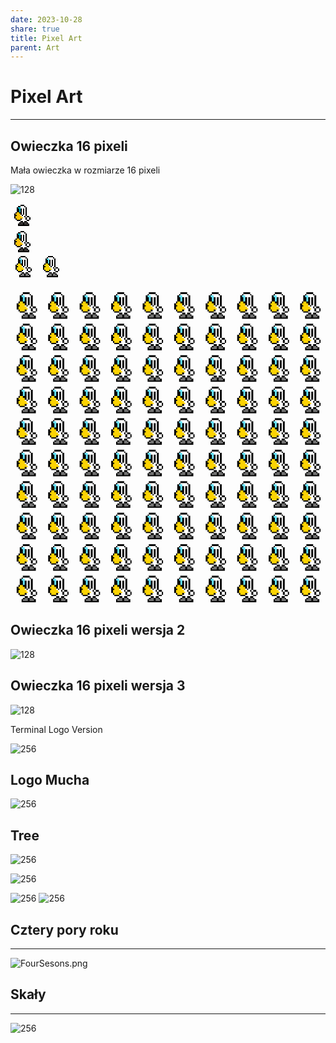 ```yaml
---
date: 2023-10-28
share: true
title: Pixel Art
parent: Art
---
```

# Pixel Art
---
## Owieczka 16 pixeli

Mała owieczka w rozmiarze 16 pixeli

![128](../WebPage/art/art-assets/Owieczka16x16.png)

<div style="width:40px; height:40px"><div style="box-shadow: 16px 2px 0 0 rgba(0, 0, 0, 1), 18px 2px 0 0 rgba(0, 0, 0, 1), 20px 2px 0 0 rgba(0, 0, 0, 1), 12px 4px 0 0 rgba(0, 0, 0, 1), 14px 4px 0 0 rgba(0, 0, 0, 1), 16px 4px 0 0 rgba(255, 255, 255, 1), 18px 4px 0 0 rgba(255, 255, 255, 1), 20px 4px 0 0 rgba(255, 255, 255, 1), 22px 4px 0 0 rgba(0, 0, 0, 1), 10px 6px 0 0 rgba(0, 0, 0, 1), 12px 6px 0 0 rgba(0, 188, 212, 1), 14px 6px 0 0 rgba(0, 188, 212, 1), 16px 6px 0 0 rgba(255, 255, 255, 1), 18px 6px 0 0 rgba(255, 255, 255, 1), 20px 6px 0 0 rgba(255, 255, 255, 1), 22px 6px 0 0 rgba(255, 255, 255, 1), 24px 6px 0 0 rgba(0, 0, 0, 1), 10px 8px 0 0 rgba(0, 0, 0, 1), 12px 8px 0 0 rgba(0, 0, 0, 1), 14px 8px 0 0 rgba(0, 188, 212, 1), 16px 8px 0 0 rgba(0, 0, 0, 1), 18px 8px 0 0 rgba(255, 255, 255, 1), 20px 8px 0 0 rgba(0, 0, 0, 1), 22px 8px 0 0 rgba(255, 255, 255, 1), 24px 8px 0 0 rgba(0, 0, 0, 1), 10px 10px 0 0 rgba(0, 0, 0, 1), 12px 10px 0 0 rgba(0, 0, 0, 1), 14px 10px 0 0 rgba(0, 188, 212, 1), 16px 10px 0 0 rgba(0, 0, 0, 1), 18px 10px 0 0 rgba(255, 255, 255, 1), 20px 10px 0 0 rgba(0, 0, 0, 1), 22px 10px 0 0 rgba(255, 255, 255, 1), 24px 10px 0 0 rgba(0, 0, 0, 1), 10px 12px 0 0 rgba(0, 0, 0, 1), 12px 12px 0 0 rgba(0, 0, 0, 1), 14px 12px 0 0 rgba(0, 188, 212, 1), 16px 12px 0 0 rgba(0, 0, 0, 1), 18px 12px 0 0 rgba(255, 255, 255, 1), 20px 12px 0 0 rgba(0, 0, 0, 1), 22px 12px 0 0 rgba(255, 255, 255, 1), 24px 12px 0 0 rgba(0, 0, 0, 1), 8px 14px 0 0 rgba(0, 0, 0, 1), 10px 14px 0 0 rgba(255, 193, 7, 1), 12px 14px 0 0 rgba(255, 193, 7, 1), 14px 14px 0 0 rgba(0, 0, 0, 1), 16px 14px 0 0 rgba(0, 0, 0, 1), 18px 14px 0 0 rgba(255, 255, 255, 1), 20px 14px 0 0 rgba(0, 0, 0, 1), 22px 14px 0 0 rgba(255, 255, 255, 1), 24px 14px 0 0 rgba(0, 0, 0, 1), 6px 16px 0 0 rgba(0, 0, 0, 1), 8px 16px 0 0 rgba(255, 193, 7, 1), 10px 16px 0 0 rgba(255, 193, 7, 1), 12px 16px 0 0 rgba(255, 193, 7, 1), 14px 16px 0 0 rgba(255, 193, 7, 1), 16px 16px 0 0 rgba(0, 0, 0, 1), 18px 16px 0 0 rgba(255, 255, 255, 1), 20px 16px 0 0 rgba(0, 0, 0, 1), 22px 16px 0 0 rgba(255, 255, 255, 1), 24px 16px 0 0 rgba(0, 0, 0, 1), 6px 18px 0 0 rgba(0, 0, 0, 1), 8px 18px 0 0 rgba(0, 0, 0, 1), 10px 18px 0 0 rgba(255, 193, 7, 1), 12px 18px 0 0 rgba(255, 193, 7, 1), 14px 18px 0 0 rgba(255, 193, 7, 1), 16px 18px 0 0 rgba(255, 255, 255, 1), 18px 18px 0 0 rgba(0, 0, 0, 1), 20px 18px 0 0 rgba(255, 255, 255, 1), 22px 18px 0 0 rgba(255, 255, 255, 1), 24px 18px 0 0 rgba(0, 0, 0, 1), 6px 20px 0 0 rgba(0, 0, 0, 1), 8px 20px 0 0 rgba(255, 193, 7, 1), 10px 20px 0 0 rgba(255, 193, 7, 1), 12px 20px 0 0 rgba(255, 193, 7, 1), 14px 20px 0 0 rgba(255, 193, 7, 1), 16px 20px 0 0 rgba(255, 193, 7, 1), 18px 20px 0 0 rgba(255, 255, 255, 1), 20px 20px 0 0 rgba(255, 255, 255, 1), 22px 20px 0 0 rgba(0, 0, 0, 1), 26px 20px 0 0 rgba(0, 0, 0, 1), 28px 20px 0 0 rgba(0, 0, 0, 1), 6px 22px 0 0 rgba(0, 0, 0, 1), 8px 22px 0 0 rgba(255, 193, 7, 1), 10px 22px 0 0 rgba(255, 193, 7, 1), 12px 22px 0 0 rgba(255, 193, 7, 1), 14px 22px 0 0 rgba(255, 193, 7, 1), 16px 22px 0 0 rgba(255, 193, 7, 1), 18px 22px 0 0 rgba(255, 193, 7, 1), 20px 22px 0 0 rgba(255, 255, 255, 1), 22px 22px 0 0 rgba(255, 255, 255, 1), 24px 22px 0 0 rgba(0, 0, 0, 1), 26px 22px 0 0 rgba(255, 255, 255, 1), 28px 22px 0 0 rgba(255, 255, 255, 1), 30px 22px 0 0 rgba(0, 0, 0, 1), 8px 24px 0 0 rgba(0, 0, 0, 1), 10px 24px 0 0 rgba(255, 193, 7, 1), 12px 24px 0 0 rgba(255, 193, 7, 1), 14px 24px 0 0 rgba(255, 193, 7, 1), 16px 24px 0 0 rgba(0, 0, 0, 1), 18px 24px 0 0 rgba(255, 255, 255, 1), 20px 24px 0 0 rgba(255, 255, 255, 1), 22px 24px 0 0 rgba(255, 255, 255, 1), 24px 24px 0 0 rgba(0, 0, 0, 1), 26px 24px 0 0 rgba(255, 255, 255, 1), 28px 24px 0 0 rgba(255, 255, 255, 1), 30px 24px 0 0 rgba(0, 0, 0, 1), 10px 26px 0 0 rgba(0, 0, 0, 1), 12px 26px 0 0 rgba(0, 0, 0, 1), 14px 26px 0 0 rgba(0, 0, 0, 1), 16px 26px 0 0 rgba(255, 255, 255, 1), 18px 26px 0 0 rgba(255, 255, 255, 1), 20px 26px 0 0 rgba(255, 255, 255, 1), 22px 26px 0 0 rgba(255, 255, 255, 1), 24px 26px 0 0 rgba(255, 255, 255, 1), 26px 26px 0 0 rgba(0, 0, 0, 1), 28px 26px 0 0 rgba(0, 0, 0, 1), 16px 28px 0 0 rgba(0, 0, 0, 1), 18px 28px 0 0 rgba(0, 0, 0, 1), 20px 28px 0 0 rgba(255, 255, 255, 1), 22px 28px 0 0 rgba(0, 0, 0, 1), 24px 28px 0 0 rgba(0, 0, 0, 1), 14px 30px 0 0 rgba(0, 0, 0, 1), 16px 30px 0 0 rgba(56, 53, 53, 1), 18px 30px 0 0 rgba(56, 53, 53, 1), 20px 30px 0 0 rgba(0, 0, 0, 1), 22px 30px 0 0 rgba(56, 53, 53, 1), 24px 30px 0 0 rgba(56, 53, 53, 1), 26px 30px 0 0 rgba(0, 0, 0, 1), 12px 32px 0 0 rgba(0, 0, 0, 1), 14px 32px 0 0 rgba(56, 53, 53, 1), 16px 32px 0 0 rgba(56, 53, 53, 1), 18px 32px 0 0 rgba(56, 53, 53, 1), 20px 32px 0 0 rgba(0, 0, 0, 1), 22px 32px 0 0 rgba(56, 53, 53, 1), 24px 32px 0 0 rgba(56, 53, 53, 1), 26px 32px 0 0 rgba(56, 53, 53, 1), 28px 32px 0 0 rgba(0, 0, 0, 1), 12px 34px 0 0 rgba(0, 0, 0, 1), 14px 34px 0 0 rgba(0, 0, 0, 1), 16px 34px 0 0 rgba(0, 0, 0, 1), 18px 34px 0 0 rgba(0, 0, 0, 1), 20px 34px 0 0 rgba(0, 0, 0, 1), 22px 34px 0 0 rgba(0, 0, 0, 1), 24px 34px 0 0 rgba(0, 0, 0, 1), 26px 34px 0 0 rgba(0, 0, 0, 1), 28px 34px 0 0 rgba(0, 0, 0, 1);
  height: 2px;
  width: 2px;
"></div></div>

<div style="width:40px; height:40px; display: block-inline"><div style="box-shadow: 16px 2px 0 0 rgba(255, 255, 255, 1), 18px 2px 0 0 rgba(255, 255, 255, 1), 20px 2px 0 0 rgba(255, 255, 255, 1), 12px 4px 0 0 rgba(255, 255, 255, 1), 14px 4px 0 0 rgba(255, 255, 255, 1), 16px 4px 0 0 rgba(0, 0, 0, 1), 18px 4px 0 0 rgba(0, 0, 0, 1), 20px 4px 0 0 rgba(0, 0, 0, 1), 22px 4px 0 0 rgba(255, 255, 255, 1), 10px 6px 0 0 rgba(255, 255, 255, 1), 12px 6px 0 0 rgba(0, 0, 0, 1), 14px 6px 0 0 rgba(0, 0, 0, 1), 16px 6px 0 0 rgba(255, 255, 255, 1), 18px 6px 0 0 rgba(255, 255, 255, 1), 20px 6px 0 0 rgba(255, 255, 255, 1), 22px 6px 0 0 rgba(0, 0, 0, 1), 24px 6px 0 0 rgba(255, 255, 255, 1), 8px 8px 0 0 rgba(255, 255, 255, 1), 10px 8px 0 0 rgba(0, 0, 0, 1), 12px 8px 0 0 rgba(0, 188, 212, 1), 14px 8px 0 0 rgba(0, 188, 212, 1), 16px 8px 0 0 rgba(255, 255, 255, 1), 18px 8px 0 0 rgba(255, 255, 255, 1), 20px 8px 0 0 rgba(255, 255, 255, 1), 22px 8px 0 0 rgba(255, 255, 255, 1), 24px 8px 0 0 rgba(0, 0, 0, 1), 26px 8px 0 0 rgba(255, 255, 255, 1), 8px 10px 0 0 rgba(255, 255, 255, 1), 10px 10px 0 0 rgba(0, 0, 0, 1), 12px 10px 0 0 rgba(0, 0, 0, 1), 14px 10px 0 0 rgba(0, 188, 212, 1), 16px 10px 0 0 rgba(0, 0, 0, 1), 18px 10px 0 0 rgba(255, 255, 255, 1), 20px 10px 0 0 rgba(0, 0, 0, 1), 22px 10px 0 0 rgba(255, 255, 255, 1), 24px 10px 0 0 rgba(0, 0, 0, 1), 26px 10px 0 0 rgba(255, 255, 255, 1), 8px 12px 0 0 rgba(255, 255, 255, 1), 10px 12px 0 0 rgba(0, 0, 0, 1), 12px 12px 0 0 rgba(0, 0, 0, 1), 14px 12px 0 0 rgba(0, 188, 212, 1), 16px 12px 0 0 rgba(0, 0, 0, 1), 18px 12px 0 0 rgba(255, 255, 255, 1), 20px 12px 0 0 rgba(0, 0, 0, 1), 22px 12px 0 0 rgba(255, 255, 255, 1), 24px 12px 0 0 rgba(0, 0, 0, 1), 26px 12px 0 0 rgba(255, 255, 255, 1), 8px 14px 0 0 rgba(255, 255, 255, 1), 10px 14px 0 0 rgba(0, 0, 0, 1), 12px 14px 0 0 rgba(0, 0, 0, 1), 14px 14px 0 0 rgba(0, 188, 212, 1), 16px 14px 0 0 rgba(0, 0, 0, 1), 18px 14px 0 0 rgba(255, 255, 255, 1), 20px 14px 0 0 rgba(0, 0, 0, 1), 22px 14px 0 0 rgba(255, 255, 255, 1), 24px 14px 0 0 rgba(0, 0, 0, 1), 26px 14px 0 0 rgba(255, 255, 255, 1), 6px 16px 0 0 rgba(255, 255, 255, 1), 8px 16px 0 0 rgba(0, 0, 0, 1), 10px 16px 0 0 rgba(255, 193, 7, 1), 12px 16px 0 0 rgba(255, 193, 7, 1), 14px 16px 0 0 rgba(0, 0, 0, 1), 16px 16px 0 0 rgba(0, 0, 0, 1), 18px 16px 0 0 rgba(255, 255, 255, 1), 20px 16px 0 0 rgba(0, 0, 0, 1), 22px 16px 0 0 rgba(255, 255, 255, 1), 24px 16px 0 0 rgba(0, 0, 0, 1), 26px 16px 0 0 rgba(255, 255, 255, 1), 4px 18px 0 0 rgba(255, 255, 255, 1), 6px 18px 0 0 rgba(0, 0, 0, 1), 8px 18px 0 0 rgba(255, 193, 7, 1), 10px 18px 0 0 rgba(255, 193, 7, 1), 12px 18px 0 0 rgba(255, 193, 7, 1), 14px 18px 0 0 rgba(255, 193, 7, 1), 16px 18px 0 0 rgba(0, 0, 0, 1), 18px 18px 0 0 rgba(255, 255, 255, 1), 20px 18px 0 0 rgba(0, 0, 0, 1), 22px 18px 0 0 rgba(255, 255, 255, 1), 24px 18px 0 0 rgba(0, 0, 0, 1), 26px 18px 0 0 rgba(255, 255, 255, 1), 4px 20px 0 0 rgba(255, 255, 255, 1), 6px 20px 0 0 rgba(0, 0, 0, 1), 8px 20px 0 0 rgba(0, 0, 0, 1), 10px 20px 0 0 rgba(255, 193, 7, 1), 12px 20px 0 0 rgba(255, 193, 7, 1), 14px 20px 0 0 rgba(255, 193, 7, 1), 16px 20px 0 0 rgba(255, 255, 255, 1), 18px 20px 0 0 rgba(0, 0, 0, 1), 20px 20px 0 0 rgba(255, 255, 255, 1), 22px 20px 0 0 rgba(255, 255, 255, 1), 24px 20px 0 0 rgba(0, 0, 0, 1), 26px 20px 0 0 rgba(255, 255, 255, 1), 28px 20px 0 0 rgba(255, 255, 255, 1), 4px 22px 0 0 rgba(255, 255, 255, 1), 6px 22px 0 0 rgba(0, 0, 0, 1), 8px 22px 0 0 rgba(255, 193, 7, 1), 10px 22px 0 0 rgba(255, 193, 7, 1), 12px 22px 0 0 rgba(255, 193, 7, 1), 14px 22px 0 0 rgba(255, 193, 7, 1), 16px 22px 0 0 rgba(255, 193, 7, 1), 18px 22px 0 0 rgba(255, 255, 255, 1), 20px 22px 0 0 rgba(255, 255, 255, 1), 22px 22px 0 0 rgba(0, 0, 0, 1), 24px 22px 0 0 rgba(255, 255, 255, 1), 26px 22px 0 0 rgba(0, 0, 0, 1), 28px 22px 0 0 rgba(0, 0, 0, 1), 30px 22px 0 0 rgba(255, 255, 255, 1), 4px 24px 0 0 rgba(255, 255, 255, 1), 6px 24px 0 0 rgba(0, 0, 0, 1), 8px 24px 0 0 rgba(255, 193, 7, 1), 10px 24px 0 0 rgba(255, 193, 7, 1), 12px 24px 0 0 rgba(255, 193, 7, 1), 14px 24px 0 0 rgba(255, 193, 7, 1), 16px 24px 0 0 rgba(255, 193, 7, 1), 18px 24px 0 0 rgba(255, 193, 7, 1), 20px 24px 0 0 rgba(255, 255, 255, 1), 22px 24px 0 0 rgba(255, 255, 255, 1), 24px 24px 0 0 rgba(0, 0, 0, 1), 26px 24px 0 0 rgba(255, 255, 255, 1), 28px 24px 0 0 rgba(255, 255, 255, 1), 30px 24px 0 0 rgba(0, 0, 0, 1), 32px 24px 0 0 rgba(255, 255, 255, 1), 6px 26px 0 0 rgba(255, 255, 255, 1), 8px 26px 0 0 rgba(0, 0, 0, 1), 10px 26px 0 0 rgba(255, 193, 7, 1), 12px 26px 0 0 rgba(255, 193, 7, 1), 14px 26px 0 0 rgba(255, 193, 7, 1), 16px 26px 0 0 rgba(0, 0, 0, 1), 18px 26px 0 0 rgba(255, 255, 255, 1), 20px 26px 0 0 rgba(255, 255, 255, 1), 22px 26px 0 0 rgba(255, 255, 255, 1), 24px 26px 0 0 rgba(0, 0, 0, 1), 26px 26px 0 0 rgba(255, 255, 255, 1), 28px 26px 0 0 rgba(255, 255, 255, 1), 30px 26px 0 0 rgba(0, 0, 0, 1), 32px 26px 0 0 rgba(255, 255, 255, 1), 8px 28px 0 0 rgba(255, 255, 255, 1), 10px 28px 0 0 rgba(0, 0, 0, 1), 12px 28px 0 0 rgba(0, 0, 0, 1), 14px 28px 0 0 rgba(0, 0, 0, 1), 16px 28px 0 0 rgba(255, 255, 255, 1), 18px 28px 0 0 rgba(255, 255, 255, 1), 20px 28px 0 0 rgba(255, 255, 255, 1), 22px 28px 0 0 rgba(255, 255, 255, 1), 24px 28px 0 0 rgba(255, 255, 255, 1), 26px 28px 0 0 rgba(0, 0, 0, 1), 28px 28px 0 0 rgba(0, 0, 0, 1), 30px 28px 0 0 rgba(255, 255, 255, 1), 10px 30px 0 0 rgba(255, 255, 255, 1), 12px 30px 0 0 rgba(255, 255, 255, 1), 14px 30px 0 0 rgba(255, 255, 255, 1), 16px 30px 0 0 rgba(0, 0, 0, 1), 18px 30px 0 0 rgba(0, 0, 0, 1), 20px 30px 0 0 rgba(255, 255, 255, 1), 22px 30px 0 0 rgba(0, 0, 0, 1), 24px 30px 0 0 rgba(0, 0, 0, 1), 26px 30px 0 0 rgba(255, 255, 255, 1), 28px 30px 0 0 rgba(255, 255, 255, 1), 12px 32px 0 0 rgba(255, 255, 255, 1), 14px 32px 0 0 rgba(0, 0, 0, 1), 16px 32px 0 0 rgba(56, 53, 53, 1), 18px 32px 0 0 rgba(56, 53, 53, 1), 20px 32px 0 0 rgba(0, 0, 0, 1), 22px 32px 0 0 rgba(56, 53, 53, 1), 24px 32px 0 0 rgba(56, 53, 53, 1), 26px 32px 0 0 rgba(0, 0, 0, 1), 28px 32px 0 0 rgba(255, 255, 255, 1), 10px 34px 0 0 rgba(255, 255, 255, 1), 12px 34px 0 0 rgba(0, 0, 0, 1), 14px 34px 0 0 rgba(56, 53, 53, 1), 16px 34px 0 0 rgba(56, 53, 53, 1), 18px 34px 0 0 rgba(56, 53, 53, 1), 20px 34px 0 0 rgba(0, 0, 0, 1), 22px 34px 0 0 rgba(56, 53, 53, 1), 24px 34px 0 0 rgba(56, 53, 53, 1), 26px 34px 0 0 rgba(56, 53, 53, 1), 28px 34px 0 0 rgba(0, 0, 0, 1), 30px 34px 0 0 rgba(255, 255, 255, 1), 10px 36px 0 0 rgba(255, 255, 255, 1), 12px 36px 0 0 rgba(0, 0, 0, 1), 14px 36px 0 0 rgba(0, 0, 0, 1), 16px 36px 0 0 rgba(0, 0, 0, 1), 18px 36px 0 0 rgba(0, 0, 0, 1), 20px 36px 0 0 rgba(0, 0, 0, 1), 22px 36px 0 0 rgba(0, 0, 0, 1), 24px 36px 0 0 rgba(0, 0, 0, 1), 26px 36px 0 0 rgba(0, 0, 0, 1), 28px 36px 0 0 rgba(0, 0, 0, 1), 30px 36px 0 0 rgba(255, 255, 255, 1), 12px 38px 0 0 rgba(255, 255, 255, 1), 14px 38px 0 0 rgba(255, 255, 255, 1), 16px 38px 0 0 rgba(255, 255, 255, 1), 18px 38px 0 0 rgba(255, 255, 255, 1), 20px 38px 0 0 rgba(255, 255, 255, 1), 22px 38px 0 0 rgba(255, 255, 255, 1), 24px 38px 0 0 rgba(255, 255, 255, 1), 26px 38px 0 0 rgba(255, 255, 255, 1), 28px 38px 0 0 rgba(255, 255, 255, 1);
  height: 2px;
  width: 2px;
"></div></div>

<svg viewBox="0 0 20 20" width="40" height="40" xmlns="http://www.w3.org/2000/svg">
  <style>
    .pixart2svg {
      /*color-interpolation: linearRGB;*/
      shape-rendering: geometricPrecision;
    }
    @media (min-width: 200px) and (min-height: 200px) {
      .pixart2svg {
        shape-rendering: crispEdges;\n')
      }
    }
  </style>
  <g class="pixart2svg">
  <rect width="1" height="1" x="8" y="2" fill="hsl(0, 0%, 0%)"></rect><rect width="1" height="1" x="9" y="2" fill="hsl(0, 0%, 0%)"></rect><rect width="1" height="1" x="10" y="2" fill="hsl(0, 0%, 0%)"></rect><rect width="1" height="1" x="11" y="2" fill="hsl(0, 0%, 0%)"></rect><rect width="1" height="1" x="7" y="3" fill="hsl(0, 0%, 0%)"></rect><rect width="1" height="1" x="8" y="3" fill="hsl(0, 0%, 100%)"></rect><rect width="1" height="1" x="9" y="3" fill="hsl(0, 0%, 100%)"></rect><rect width="1" height="1" x="10" y="3" fill="hsl(0, 0%, 100%)"></rect><rect width="1" height="1" x="11" y="3" fill="hsl(0, 0%, 100%)"></rect><rect width="1" height="1" x="12" y="3" fill="hsl(0, 0%, 0%)"></rect><rect width="1" height="1" x="6" y="4" fill="hsl(0, 0%, 0%)"></rect><rect width="1" height="1" x="7" y="4" fill="hsl(190, 100%, 70%)"></rect><rect width="1" height="1" x="8" y="4" fill="hsl(190, 100%, 70%)"></rect><rect width="1" height="1" x="9" y="4" fill="hsl(0, 0%, 100%)"></rect><rect width="1" height="1" x="10" y="4" fill="hsl(0, 0%, 100%)"></rect><rect width="1" height="1" x="11" y="4" fill="hsl(0, 0%, 100%)"></rect><rect width="1" height="1" x="12" y="4" fill="hsl(0, 0%, 100%)"></rect><rect width="1" height="1" x="13" y="4" fill="hsl(0, 0%, 0%)"></rect><rect width="1" height="1" x="6" y="5" fill="hsl(0, 0%, 0%)"></rect><rect width="1" height="1" x="7" y="5" fill="hsl(0, 0%, 0%)"></rect><rect width="1" height="1" x="8" y="5" fill="hsl(190, 100%, 70%)"></rect><rect width="1" height="1" x="9" y="5" fill="hsl(0, 0%, 0%)"></rect><rect width="1" height="1" x="10" y="5" fill="hsl(0, 0%, 100%)"></rect><rect width="1" height="1" x="11" y="5" fill="hsl(0, 0%, 0%)"></rect><rect width="1" height="1" x="12" y="5" fill="hsl(0, 0%, 100%)"></rect><rect width="1" height="1" x="13" y="5" fill="hsl(0, 0%, 0%)"></rect><rect width="1" height="1" x="6" y="6" fill="hsl(0, 0%, 0%)"></rect><rect width="1" height="1" x="7" y="6" fill="hsl(0, 0%, 0%)"></rect><rect width="1" height="1" x="8" y="6" fill="hsl(190, 100%, 70%)"></rect><rect width="1" height="1" x="9" y="6" fill="hsl(0, 0%, 0%)"></rect><rect width="1" height="1" x="10" y="6" fill="hsl(0, 0%, 100%)"></rect><rect width="1" height="1" x="11" y="6" fill="hsl(0, 0%, 0%)"></rect><rect width="1" height="1" x="12" y="6" fill="hsl(0, 0%, 100%)"></rect><rect width="1" height="1" x="13" y="6" fill="hsl(0, 0%, 0%)"></rect><rect width="1" height="1" x="6" y="7" fill="hsl(0, 0%, 0%)"></rect><rect width="1" height="1" x="7" y="7" fill="hsl(0, 0%, 0%)"></rect><rect width="1" height="1" x="8" y="7" fill="hsl(190, 100%, 70%)"></rect><rect width="1" height="1" x="9" y="7" fill="hsl(0, 0%, 0%)"></rect><rect width="1" height="1" x="10" y="7" fill="hsl(0, 0%, 100%)"></rect><rect width="1" height="1" x="11" y="7" fill="hsl(0, 0%, 0%)"></rect><rect width="1" height="1" x="12" y="7" fill="hsl(0, 0%, 100%)"></rect><rect width="1" height="1" x="13" y="7" fill="hsl(0, 0%, 0%)"></rect><rect width="1" height="1" x="5" y="8" fill="hsl(0, 0%, 0%)"></rect><rect width="1" height="1" x="6" y="8" fill="hsl(50, 98%, 50%)"></rect><rect width="1" height="1" x="7" y="8" fill="hsl(50, 98%, 50%)"></rect><rect width="1" height="1" x="8" y="8" fill="hsl(0, 0%, 0%)"></rect><rect width="1" height="1" x="9" y="8" fill="hsl(0, 0%, 0%)"></rect><rect width="1" height="1" x="10" y="8" fill="hsl(0, 0%, 100%)"></rect><rect width="1" height="1" x="11" y="8" fill="hsl(0, 0%, 0%)"></rect><rect width="1" height="1" x="12" y="8" fill="hsl(0, 0%, 100%)"></rect><rect width="1" height="1" x="13" y="8" fill="hsl(0, 0%, 0%)"></rect><rect width="1" height="1" x="4" y="9" fill="hsl(0, 0%, 0%)"></rect><rect width="1" height="1" x="5" y="9" fill="hsl(50, 98%, 50%)"></rect><rect width="1" height="1" x="6" y="9" fill="hsl(50, 98%, 50%)"></rect><rect width="1" height="1" x="7" y="9" fill="hsl(50, 98%, 50%)"></rect><rect width="1" height="1" x="8" y="9" fill="hsl(50, 98%, 50%)"></rect><rect width="1" height="1" x="9" y="9" fill="hsl(0, 0%, 0%)"></rect><rect width="1" height="1" x="10" y="9" fill="hsl(0, 0%, 100%)"></rect><rect width="1" height="1" x="11" y="9" fill="hsl(0, 0%, 0%)"></rect><rect width="1" height="1" x="12" y="9" fill="hsl(0, 0%, 100%)"></rect><rect width="1" height="1" x="13" y="9" fill="hsl(0, 0%, 0%)"></rect><rect width="1" height="1" x="4" y="10" fill="hsl(0, 0%, 0%)"></rect><rect width="1" height="1" x="5" y="10" fill="hsl(0, 0%, 0%)"></rect><rect width="1" height="1" x="6" y="10" fill="hsl(50, 98%, 50%)"></rect><rect width="1" height="1" x="7" y="10" fill="hsl(50, 98%, 50%)"></rect><rect width="1" height="1" x="8" y="10" fill="hsl(50, 98%, 50%)"></rect><rect width="1" height="1" x="9" y="10" fill="hsl(0, 0%, 100%)"></rect><rect width="1" height="1" x="10" y="10" fill="hsl(0, 0%, 0%)"></rect><rect width="1" height="1" x="11" y="10" fill="hsl(0, 0%, 100%)"></rect><rect width="1" height="1" x="12" y="10" fill="hsl(0, 0%, 100%)"></rect><rect width="1" height="1" x="13" y="10" fill="hsl(0, 0%, 0%)"></rect><rect width="1" height="1" x="4" y="11" fill="hsl(0, 0%, 0%)"></rect><rect width="1" height="1" x="5" y="11" fill="hsl(50, 98%, 50%)"></rect><rect width="1" height="1" x="6" y="11" fill="hsl(50, 98%, 50%)"></rect><rect width="1" height="1" x="7" y="11" fill="hsl(50, 98%, 50%)"></rect><rect width="1" height="1" x="8" y="11" fill="hsl(50, 98%, 50%)"></rect><rect width="1" height="1" x="9" y="11" fill="hsl(50, 98%, 50%)"></rect><rect width="1" height="1" x="10" y="11" fill="hsl(0, 0%, 100%)"></rect><rect width="1" height="1" x="11" y="11" fill="hsl(0, 0%, 100%)"></rect><rect width="1" height="1" x="12" y="11" fill="hsl(0, 0%, 0%)"></rect><rect width="1" height="1" x="14" y="11" fill="hsl(0, 0%, 0%)"></rect><rect width="1" height="1" x="15" y="11" fill="hsl(0, 0%, 0%)"></rect><rect width="1" height="1" x="4" y="12" fill="hsl(0, 0%, 0%)"></rect><rect width="1" height="1" x="5" y="12" fill="hsl(50, 98%, 50%)"></rect><rect width="1" height="1" x="6" y="12" fill="hsl(50, 98%, 50%)"></rect><rect width="1" height="1" x="7" y="12" fill="hsl(50, 98%, 50%)"></rect><rect width="1" height="1" x="8" y="12" fill="hsl(50, 98%, 50%)"></rect><rect width="1" height="1" x="9" y="12" fill="hsl(50, 98%, 50%)"></rect><rect width="1" height="1" x="10" y="12" fill="hsl(50, 98%, 50%)"></rect><rect width="1" height="1" x="11" y="12" fill="hsl(0, 0%, 100%)"></rect><rect width="1" height="1" x="12" y="12" fill="hsl(0, 0%, 100%)"></rect><rect width="1" height="1" x="13" y="12" fill="hsl(0, 0%, 0%)"></rect><rect width="1" height="1" x="14" y="12" fill="hsl(0, 0%, 100%)"></rect><rect width="1" height="1" x="15" y="12" fill="hsl(0, 0%, 100%)"></rect><rect width="1" height="1" x="16" y="12" fill="hsl(0, 0%, 0%)"></rect><rect width="1" height="1" x="5" y="13" fill="hsl(0, 0%, 0%)"></rect><rect width="1" height="1" x="6" y="13" fill="hsl(50, 98%, 50%)"></rect><rect width="1" height="1" x="7" y="13" fill="hsl(50, 98%, 50%)"></rect><rect width="1" height="1" x="8" y="13" fill="hsl(50, 98%, 50%)"></rect><rect width="1" height="1" x="9" y="13" fill="hsl(0, 0%, 0%)"></rect><rect width="1" height="1" x="10" y="13" fill="hsl(0, 0%, 100%)"></rect><rect width="1" height="1" x="11" y="13" fill="hsl(0, 0%, 100%)"></rect><rect width="1" height="1" x="12" y="13" fill="hsl(0, 0%, 100%)"></rect><rect width="1" height="1" x="13" y="13" fill="hsl(0, 0%, 0%)"></rect><rect width="1" height="1" x="14" y="13" fill="hsl(0, 0%, 100%)"></rect><rect width="1" height="1" x="15" y="13" fill="hsl(0, 0%, 100%)"></rect><rect width="1" height="1" x="16" y="13" fill="hsl(0, 0%, 0%)"></rect><rect width="1" height="1" x="6" y="14" fill="hsl(0, 0%, 0%)"></rect><rect width="1" height="1" x="7" y="14" fill="hsl(0, 0%, 0%)"></rect><rect width="1" height="1" x="8" y="14" fill="hsl(0, 0%, 0%)"></rect><rect width="1" height="1" x="9" y="14" fill="hsl(0, 0%, 100%)"></rect><rect width="1" height="1" x="10" y="14" fill="hsl(0, 0%, 100%)"></rect><rect width="1" height="1" x="11" y="14" fill="hsl(0, 0%, 100%)"></rect><rect width="1" height="1" x="12" y="14" fill="hsl(0, 0%, 100%)"></rect><rect width="1" height="1" x="13" y="14" fill="hsl(0, 0%, 100%)"></rect><rect width="1" height="1" x="14" y="14" fill="hsl(0, 0%, 0%)"></rect><rect width="1" height="1" x="15" y="14" fill="hsl(0, 0%, 0%)"></rect><rect width="1" height="1" x="9" y="15" fill="hsl(0, 0%, 0%)"></rect><rect width="1" height="1" x="10" y="15" fill="hsl(0, 0%, 0%)"></rect><rect width="1" height="1" x="11" y="15" fill="hsl(0, 0%, 100%)"></rect><rect width="1" height="1" x="12" y="15" fill="hsl(0, 0%, 0%)"></rect><rect width="1" height="1" x="13" y="15" fill="hsl(0, 0%, 0%)"></rect><rect width="1" height="1" x="8" y="16" fill="hsl(0, 0%, 0%)"></rect><rect width="1" height="1" x="9" y="16" fill="hsl(0, 0%, 45%)"></rect><rect width="1" height="1" x="10" y="16" fill="hsl(0, 0%, 45%)"></rect><rect width="1" height="1" x="11" y="16" fill="hsl(0, 0%, 0%)"></rect><rect width="1" height="1" x="12" y="16" fill="hsl(0, 0%, 45%)"></rect><rect width="1" height="1" x="13" y="16" fill="hsl(0, 0%, 45%)"></rect><rect width="1" height="1" x="14" y="16" fill="hsl(0, 0%, 0%)"></rect><rect width="1" height="1" x="7" y="17" fill="hsl(0, 0%, 0%)"></rect><rect width="1" height="1" x="8" y="17" fill="hsl(0, 0%, 45%)"></rect><rect width="1" height="1" x="9" y="17" fill="hsl(0, 0%, 45%)"></rect><rect width="1" height="1" x="10" y="17" fill="hsl(0, 0%, 45%)"></rect><rect width="1" height="1" x="11" y="17" fill="hsl(0, 0%, 0%)"></rect><rect width="1" height="1" x="12" y="17" fill="hsl(0, 0%, 45%)"></rect><rect width="1" height="1" x="13" y="17" fill="hsl(0, 0%, 45%)"></rect><rect width="1" height="1" x="14" y="17" fill="hsl(0, 0%, 45%)"></rect><rect width="1" height="1" x="15" y="17" fill="hsl(0, 0%, 0%)"></rect><rect width="1" height="1" x="7" y="18" fill="hsl(0, 0%, 0%)"></rect><rect width="1" height="1" x="8" y="18" fill="hsl(0, 0%, 0%)"></rect><rect width="1" height="1" x="9" y="18" fill="hsl(0, 0%, 0%)"></rect><rect width="1" height="1" x="10" y="18" fill="hsl(0, 0%, 0%)"></rect><rect width="1" height="1" x="11" y="18" fill="hsl(0, 0%, 0%)"></rect><rect width="1" height="1" x="12" y="18" fill="hsl(0, 0%, 0%)"></rect><rect width="1" height="1" x="13" y="18" fill="hsl(0, 0%, 0%)"></rect><rect width="1" height="1" x="14" y="18" fill="hsl(0, 0%, 0%)"></rect><rect width="1" height="1" x="15" y="18" fill="hsl(0, 0%, 0%)"></rect>
  </g>
</svg>

<svg viewBox="0 0 20 20" width="40" height="40" xmlns="http://www.w3.org/2000/svg">
  <style>
    .pixart2svg {
      /*color-interpolation: linearRGB;*/
      shape-rendering: geometricPrecision;
    }
    @media (min-width: 200px) and (min-height: 200px) {
      .pixart2svg {
        shape-rendering: crispEdges;\n')
      }
    }
  </style>
  <g class="pixart2svg">
  <rect width="1" height="1" x="8" y="1" fill="hsl(0, 0%, 100%)"></rect><rect width="1" height="1" x="9" y="1" fill="hsl(0, 0%, 100%)"></rect><rect width="1" height="1" x="10" y="1" fill="hsl(0, 0%, 100%)"></rect><rect width="1" height="1" x="11" y="1" fill="hsl(0, 0%, 100%)"></rect><rect width="1" height="1" x="7" y="2" fill="hsl(0, 0%, 100%)"></rect><rect width="1" height="1" x="8" y="2" fill="hsl(0, 0%, 0%)"></rect><rect width="1" height="1" x="9" y="2" fill="hsl(0, 0%, 0%)"></rect><rect width="1" height="1" x="10" y="2" fill="hsl(0, 0%, 0%)"></rect><rect width="1" height="1" x="11" y="2" fill="hsl(0, 0%, 0%)"></rect><rect width="1" height="1" x="12" y="2" fill="hsl(0, 0%, 100%)"></rect><rect width="1" height="1" x="6" y="3" fill="hsl(0, 0%, 100%)"></rect><rect width="1" height="1" x="7" y="3" fill="hsl(0, 0%, 0%)"></rect><rect width="1" height="1" x="8" y="3" fill="hsl(0, 0%, 100%)"></rect><rect width="1" height="1" x="9" y="3" fill="hsl(0, 0%, 100%)"></rect><rect width="1" height="1" x="10" y="3" fill="hsl(0, 0%, 100%)"></rect><rect width="1" height="1" x="11" y="3" fill="hsl(0, 0%, 100%)"></rect><rect width="1" height="1" x="12" y="3" fill="hsl(0, 0%, 0%)"></rect><rect width="1" height="1" x="13" y="3" fill="hsl(0, 0%, 100%)"></rect><rect width="1" height="1" x="5" y="4" fill="hsl(0, 0%, 100%)"></rect><rect width="1" height="1" x="6" y="4" fill="hsl(0, 0%, 0%)"></rect><rect width="1" height="1" x="7" y="4" fill="hsl(190, 100%, 70%)"></rect><rect width="1" height="1" x="8" y="4" fill="hsl(190, 100%, 70%)"></rect><rect width="1" height="1" x="9" y="4" fill="hsl(0, 0%, 100%)"></rect><rect width="1" height="1" x="10" y="4" fill="hsl(0, 0%, 100%)"></rect><rect width="1" height="1" x="11" y="4" fill="hsl(0, 0%, 100%)"></rect><rect width="1" height="1" x="12" y="4" fill="hsl(0, 0%, 100%)"></rect><rect width="1" height="1" x="13" y="4" fill="hsl(0, 0%, 0%)"></rect><rect width="1" height="1" x="14" y="4" fill="hsl(0, 0%, 100%)"></rect><rect width="1" height="1" x="5" y="5" fill="hsl(0, 0%, 100%)"></rect><rect width="1" height="1" x="6" y="5" fill="hsl(0, 0%, 0%)"></rect><rect width="1" height="1" x="7" y="5" fill="hsl(0, 0%, 0%)"></rect><rect width="1" height="1" x="8" y="5" fill="hsl(190, 100%, 70%)"></rect><rect width="1" height="1" x="9" y="5" fill="hsl(0, 0%, 0%)"></rect><rect width="1" height="1" x="10" y="5" fill="hsl(0, 0%, 100%)"></rect><rect width="1" height="1" x="11" y="5" fill="hsl(0, 0%, 0%)"></rect><rect width="1" height="1" x="12" y="5" fill="hsl(0, 0%, 100%)"></rect><rect width="1" height="1" x="13" y="5" fill="hsl(0, 0%, 0%)"></rect><rect width="1" height="1" x="14" y="5" fill="hsl(0, 0%, 100%)"></rect><rect width="1" height="1" x="5" y="6" fill="hsl(0, 0%, 100%)"></rect><rect width="1" height="1" x="6" y="6" fill="hsl(0, 0%, 0%)"></rect><rect width="1" height="1" x="7" y="6" fill="hsl(0, 0%, 0%)"></rect><rect width="1" height="1" x="8" y="6" fill="hsl(190, 100%, 70%)"></rect><rect width="1" height="1" x="9" y="6" fill="hsl(0, 0%, 0%)"></rect><rect width="1" height="1" x="10" y="6" fill="hsl(0, 0%, 100%)"></rect><rect width="1" height="1" x="11" y="6" fill="hsl(0, 0%, 0%)"></rect><rect width="1" height="1" x="12" y="6" fill="hsl(0, 0%, 100%)"></rect><rect width="1" height="1" x="13" y="6" fill="hsl(0, 0%, 0%)"></rect><rect width="1" height="1" x="14" y="6" fill="hsl(0, 0%, 100%)"></rect><rect width="1" height="1" x="5" y="7" fill="hsl(0, 0%, 100%)"></rect><rect width="1" height="1" x="6" y="7" fill="hsl(0, 0%, 0%)"></rect><rect width="1" height="1" x="7" y="7" fill="hsl(0, 0%, 0%)"></rect><rect width="1" height="1" x="8" y="7" fill="hsl(190, 100%, 70%)"></rect><rect width="1" height="1" x="9" y="7" fill="hsl(0, 0%, 0%)"></rect><rect width="1" height="1" x="10" y="7" fill="hsl(0, 0%, 100%)"></rect><rect width="1" height="1" x="11" y="7" fill="hsl(0, 0%, 0%)"></rect><rect width="1" height="1" x="12" y="7" fill="hsl(0, 0%, 100%)"></rect><rect width="1" height="1" x="13" y="7" fill="hsl(0, 0%, 0%)"></rect><rect width="1" height="1" x="14" y="7" fill="hsl(0, 0%, 100%)"></rect><rect width="1" height="1" x="4" y="8" fill="hsl(0, 0%, 100%)"></rect><rect width="1" height="1" x="5" y="8" fill="hsl(0, 0%, 0%)"></rect><rect width="1" height="1" x="6" y="8" fill="hsl(50, 98%, 50%)"></rect><rect width="1" height="1" x="7" y="8" fill="hsl(50, 98%, 50%)"></rect><rect width="1" height="1" x="8" y="8" fill="hsl(0, 0%, 0%)"></rect><rect width="1" height="1" x="9" y="8" fill="hsl(0, 0%, 0%)"></rect><rect width="1" height="1" x="10" y="8" fill="hsl(0, 0%, 100%)"></rect><rect width="1" height="1" x="11" y="8" fill="hsl(0, 0%, 0%)"></rect><rect width="1" height="1" x="12" y="8" fill="hsl(0, 0%, 100%)"></rect><rect width="1" height="1" x="13" y="8" fill="hsl(0, 0%, 0%)"></rect><rect width="1" height="1" x="14" y="8" fill="hsl(0, 0%, 100%)"></rect><rect width="1" height="1" x="3" y="9" fill="hsl(0, 0%, 100%)"></rect><rect width="1" height="1" x="4" y="9" fill="hsl(0, 0%, 0%)"></rect><rect width="1" height="1" x="5" y="9" fill="hsl(50, 98%, 50%)"></rect><rect width="1" height="1" x="6" y="9" fill="hsl(50, 98%, 50%)"></rect><rect width="1" height="1" x="7" y="9" fill="hsl(50, 98%, 50%)"></rect><rect width="1" height="1" x="8" y="9" fill="hsl(50, 98%, 50%)"></rect><rect width="1" height="1" x="9" y="9" fill="hsl(0, 0%, 0%)"></rect><rect width="1" height="1" x="10" y="9" fill="hsl(0, 0%, 100%)"></rect><rect width="1" height="1" x="11" y="9" fill="hsl(0, 0%, 0%)"></rect><rect width="1" height="1" x="12" y="9" fill="hsl(0, 0%, 100%)"></rect><rect width="1" height="1" x="13" y="9" fill="hsl(0, 0%, 0%)"></rect><rect width="1" height="1" x="14" y="9" fill="hsl(0, 0%, 100%)"></rect><rect width="1" height="1" x="3" y="10" fill="hsl(0, 0%, 100%)"></rect><rect width="1" height="1" x="4" y="10" fill="hsl(0, 0%, 0%)"></rect><rect width="1" height="1" x="5" y="10" fill="hsl(0, 0%, 0%)"></rect><rect width="1" height="1" x="6" y="10" fill="hsl(50, 98%, 50%)"></rect><rect width="1" height="1" x="7" y="10" fill="hsl(50, 98%, 50%)"></rect><rect width="1" height="1" x="8" y="10" fill="hsl(50, 98%, 50%)"></rect><rect width="1" height="1" x="9" y="10" fill="hsl(0, 0%, 100%)"></rect><rect width="1" height="1" x="10" y="10" fill="hsl(0, 0%, 0%)"></rect><rect width="1" height="1" x="11" y="10" fill="hsl(0, 0%, 100%)"></rect><rect width="1" height="1" x="12" y="10" fill="hsl(0, 0%, 100%)"></rect><rect width="1" height="1" x="13" y="10" fill="hsl(0, 0%, 0%)"></rect><rect width="1" height="1" x="14" y="10" fill="hsl(0, 0%, 100%)"></rect><rect width="1" height="1" x="15" y="10" fill="hsl(0, 0%, 100%)"></rect><rect width="1" height="1" x="3" y="11" fill="hsl(0, 0%, 100%)"></rect><rect width="1" height="1" x="4" y="11" fill="hsl(0, 0%, 0%)"></rect><rect width="1" height="1" x="5" y="11" fill="hsl(50, 98%, 50%)"></rect><rect width="1" height="1" x="6" y="11" fill="hsl(50, 98%, 50%)"></rect><rect width="1" height="1" x="7" y="11" fill="hsl(50, 98%, 50%)"></rect><rect width="1" height="1" x="8" y="11" fill="hsl(50, 98%, 50%)"></rect><rect width="1" height="1" x="9" y="11" fill="hsl(50, 98%, 50%)"></rect><rect width="1" height="1" x="10" y="11" fill="hsl(0, 0%, 100%)"></rect><rect width="1" height="1" x="11" y="11" fill="hsl(0, 0%, 100%)"></rect><rect width="1" height="1" x="12" y="11" fill="hsl(0, 0%, 0%)"></rect><rect width="1" height="1" x="13" y="11" fill="hsl(0, 0%, 100%)"></rect><rect width="1" height="1" x="14" y="11" fill="hsl(0, 0%, 0%)"></rect><rect width="1" height="1" x="15" y="11" fill="hsl(0, 0%, 0%)"></rect><rect width="1" height="1" x="16" y="11" fill="hsl(0, 0%, 100%)"></rect><rect width="1" height="1" x="3" y="12" fill="hsl(0, 0%, 100%)"></rect><rect width="1" height="1" x="4" y="12" fill="hsl(0, 0%, 0%)"></rect><rect width="1" height="1" x="5" y="12" fill="hsl(50, 98%, 50%)"></rect><rect width="1" height="1" x="6" y="12" fill="hsl(50, 98%, 50%)"></rect><rect width="1" height="1" x="7" y="12" fill="hsl(50, 98%, 50%)"></rect><rect width="1" height="1" x="8" y="12" fill="hsl(50, 98%, 50%)"></rect><rect width="1" height="1" x="9" y="12" fill="hsl(50, 98%, 50%)"></rect><rect width="1" height="1" x="10" y="12" fill="hsl(50, 98%, 50%)"></rect><rect width="1" height="1" x="11" y="12" fill="hsl(0, 0%, 100%)"></rect><rect width="1" height="1" x="12" y="12" fill="hsl(0, 0%, 100%)"></rect><rect width="1" height="1" x="13" y="12" fill="hsl(0, 0%, 0%)"></rect><rect width="1" height="1" x="14" y="12" fill="hsl(0, 0%, 100%)"></rect><rect width="1" height="1" x="15" y="12" fill="hsl(0, 0%, 100%)"></rect><rect width="1" height="1" x="16" y="12" fill="hsl(0, 0%, 0%)"></rect><rect width="1" height="1" x="17" y="12" fill="hsl(0, 0%, 100%)"></rect><rect width="1" height="1" x="4" y="13" fill="hsl(0, 0%, 100%)"></rect><rect width="1" height="1" x="5" y="13" fill="hsl(0, 0%, 0%)"></rect><rect width="1" height="1" x="6" y="13" fill="hsl(50, 98%, 50%)"></rect><rect width="1" height="1" x="7" y="13" fill="hsl(50, 98%, 50%)"></rect><rect width="1" height="1" x="8" y="13" fill="hsl(50, 98%, 50%)"></rect><rect width="1" height="1" x="9" y="13" fill="hsl(0, 0%, 0%)"></rect><rect width="1" height="1" x="10" y="13" fill="hsl(0, 0%, 100%)"></rect><rect width="1" height="1" x="11" y="13" fill="hsl(0, 0%, 100%)"></rect><rect width="1" height="1" x="12" y="13" fill="hsl(0, 0%, 100%)"></rect><rect width="1" height="1" x="13" y="13" fill="hsl(0, 0%, 0%)"></rect><rect width="1" height="1" x="14" y="13" fill="hsl(0, 0%, 100%)"></rect><rect width="1" height="1" x="15" y="13" fill="hsl(0, 0%, 100%)"></rect><rect width="1" height="1" x="16" y="13" fill="hsl(0, 0%, 0%)"></rect><rect width="1" height="1" x="17" y="13" fill="hsl(0, 0%, 100%)"></rect><rect width="1" height="1" x="5" y="14" fill="hsl(0, 0%, 100%)"></rect><rect width="1" height="1" x="6" y="14" fill="hsl(0, 0%, 0%)"></rect><rect width="1" height="1" x="7" y="14" fill="hsl(0, 0%, 0%)"></rect><rect width="1" height="1" x="8" y="14" fill="hsl(0, 0%, 0%)"></rect><rect width="1" height="1" x="9" y="14" fill="hsl(0, 0%, 100%)"></rect><rect width="1" height="1" x="10" y="14" fill="hsl(0, 0%, 100%)"></rect><rect width="1" height="1" x="11" y="14" fill="hsl(0, 0%, 100%)"></rect><rect width="1" height="1" x="12" y="14" fill="hsl(0, 0%, 100%)"></rect><rect width="1" height="1" x="13" y="14" fill="hsl(0, 0%, 100%)"></rect><rect width="1" height="1" x="14" y="14" fill="hsl(0, 0%, 0%)"></rect><rect width="1" height="1" x="15" y="14" fill="hsl(0, 0%, 0%)"></rect><rect width="1" height="1" x="16" y="14" fill="hsl(0, 0%, 100%)"></rect><rect width="1" height="1" x="6" y="15" fill="hsl(0, 0%, 100%)"></rect><rect width="1" height="1" x="7" y="15" fill="hsl(0, 0%, 100%)"></rect><rect width="1" height="1" x="8" y="15" fill="hsl(0, 0%, 100%)"></rect><rect width="1" height="1" x="9" y="15" fill="hsl(0, 0%, 0%)"></rect><rect width="1" height="1" x="10" y="15" fill="hsl(0, 0%, 0%)"></rect><rect width="1" height="1" x="11" y="15" fill="hsl(0, 0%, 100%)"></rect><rect width="1" height="1" x="12" y="15" fill="hsl(0, 0%, 0%)"></rect><rect width="1" height="1" x="13" y="15" fill="hsl(0, 0%, 0%)"></rect><rect width="1" height="1" x="14" y="15" fill="hsl(0, 0%, 100%)"></rect><rect width="1" height="1" x="15" y="15" fill="hsl(0, 0%, 100%)"></rect><rect width="1" height="1" x="7" y="16" fill="hsl(0, 0%, 100%)"></rect><rect width="1" height="1" x="8" y="16" fill="hsl(0, 0%, 0%)"></rect><rect width="1" height="1" x="9" y="16" fill="hsl(0, 0%, 45%)"></rect><rect width="1" height="1" x="10" y="16" fill="hsl(0, 0%, 45%)"></rect><rect width="1" height="1" x="11" y="16" fill="hsl(0, 0%, 0%)"></rect><rect width="1" height="1" x="12" y="16" fill="hsl(0, 0%, 45%)"></rect><rect width="1" height="1" x="13" y="16" fill="hsl(0, 0%, 45%)"></rect><rect width="1" height="1" x="14" y="16" fill="hsl(0, 0%, 0%)"></rect><rect width="1" height="1" x="15" y="16" fill="hsl(0, 0%, 100%)"></rect><rect width="1" height="1" x="6" y="17" fill="hsl(0, 0%, 100%)"></rect><rect width="1" height="1" x="7" y="17" fill="hsl(0, 0%, 0%)"></rect><rect width="1" height="1" x="8" y="17" fill="hsl(0, 0%, 45%)"></rect><rect width="1" height="1" x="9" y="17" fill="hsl(0, 0%, 45%)"></rect><rect width="1" height="1" x="10" y="17" fill="hsl(0, 0%, 45%)"></rect><rect width="1" height="1" x="11" y="17" fill="hsl(0, 0%, 0%)"></rect><rect width="1" height="1" x="12" y="17" fill="hsl(0, 0%, 45%)"></rect><rect width="1" height="1" x="13" y="17" fill="hsl(0, 0%, 45%)"></rect><rect width="1" height="1" x="14" y="17" fill="hsl(0, 0%, 45%)"></rect><rect width="1" height="1" x="15" y="17" fill="hsl(0, 0%, 0%)"></rect><rect width="1" height="1" x="16" y="17" fill="hsl(0, 0%, 100%)"></rect><rect width="1" height="1" x="6" y="18" fill="hsl(0, 0%, 100%)"></rect><rect width="1" height="1" x="7" y="18" fill="hsl(0, 0%, 0%)"></rect><rect width="1" height="1" x="8" y="18" fill="hsl(0, 0%, 0%)"></rect><rect width="1" height="1" x="9" y="18" fill="hsl(0, 0%, 0%)"></rect><rect width="1" height="1" x="10" y="18" fill="hsl(0, 0%, 0%)"></rect><rect width="1" height="1" x="11" y="18" fill="hsl(0, 0%, 0%)"></rect><rect width="1" height="1" x="12" y="18" fill="hsl(0, 0%, 0%)"></rect><rect width="1" height="1" x="13" y="18" fill="hsl(0, 0%, 0%)"></rect><rect width="1" height="1" x="14" y="18" fill="hsl(0, 0%, 0%)"></rect><rect width="1" height="1" x="15" y="18" fill="hsl(0, 0%, 0%)"></rect><rect width="1" height="1" x="16" y="18" fill="hsl(0, 0%, 100%)"></rect><rect width="1" height="1" x="7" y="19" fill="hsl(0, 0%, 100%)"></rect><rect width="1" height="1" x="8" y="19" fill="hsl(0, 0%, 100%)"></rect><rect width="1" height="1" x="9" y="19" fill="hsl(0, 0%, 100%)"></rect><rect width="1" height="1" x="10" y="19" fill="hsl(0, 0%, 100%)"></rect><rect width="1" height="1" x="11" y="19" fill="hsl(0, 0%, 100%)"></rect><rect width="1" height="1" x="12" y="19" fill="hsl(0, 0%, 100%)"></rect><rect width="1" height="1" x="13" y="19" fill="hsl(0, 0%, 100%)"></rect><rect width="1" height="1" x="14" y="19" fill="hsl(0, 0%, 100%)"></rect><rect width="1" height="1" x="15" y="19" fill="hsl(0, 0%, 100%)"></rect>
  </g>
</svg>


<svg xmlns="http://www.w3.org/2000/svg" version="1.1" xmlns:xlink="http://www.w3.org/1999/xlink" xmlns:svgjs="http://svgjs.dev/svgjs" viewBox="0 0 200 200" preserveAspectRatio="xMidYMid slice"><defs><pattern id="pppixelate-pattern" width="20" height="20" patternUnits="userSpaceOnUse" patternTransform="translate(-400 -400) scale(1.0) rotate(0)" shape-rendering="crispEdges">
    <rect width="1" height="1" x="8" y="2" fill="hsl(0, 0%, 0%)"></rect><rect width="1" height="1" x="9" y="2" fill="hsl(0, 0%, 0%)"></rect><rect width="1" height="1" x="10" y="2" fill="hsl(0, 0%, 0%)"></rect><rect width="1" height="1" x="11" y="2" fill="hsl(0, 0%, 0%)"></rect><rect width="1" height="1" x="7" y="3" fill="hsl(0, 0%, 0%)"></rect><rect width="1" height="1" x="8" y="3" fill="hsl(0, 0%, 100%)"></rect><rect width="1" height="1" x="9" y="3" fill="hsl(0, 0%, 100%)"></rect><rect width="1" height="1" x="10" y="3" fill="hsl(0, 0%, 100%)"></rect><rect width="1" height="1" x="11" y="3" fill="hsl(0, 0%, 100%)"></rect><rect width="1" height="1" x="12" y="3" fill="hsl(0, 0%, 0%)"></rect><rect width="1" height="1" x="6" y="4" fill="hsl(0, 0%, 0%)"></rect><rect width="1" height="1" x="7" y="4" fill="hsl(190, 100%, 70%)"></rect><rect width="1" height="1" x="8" y="4" fill="hsl(190, 100%, 70%)"></rect><rect width="1" height="1" x="9" y="4" fill="hsl(0, 0%, 100%)"></rect><rect width="1" height="1" x="10" y="4" fill="hsl(0, 0%, 100%)"></rect><rect width="1" height="1" x="11" y="4" fill="hsl(0, 0%, 100%)"></rect><rect width="1" height="1" x="12" y="4" fill="hsl(0, 0%, 100%)"></rect><rect width="1" height="1" x="13" y="4" fill="hsl(0, 0%, 0%)"></rect><rect width="1" height="1" x="6" y="5" fill="hsl(0, 0%, 0%)"></rect><rect width="1" height="1" x="7" y="5" fill="hsl(0, 0%, 0%)"></rect><rect width="1" height="1" x="8" y="5" fill="hsl(190, 100%, 70%)"></rect><rect width="1" height="1" x="9" y="5" fill="hsl(0, 0%, 0%)"></rect><rect width="1" height="1" x="10" y="5" fill="hsl(0, 0%, 100%)"></rect><rect width="1" height="1" x="11" y="5" fill="hsl(0, 0%, 0%)"></rect><rect width="1" height="1" x="12" y="5" fill="hsl(0, 0%, 100%)"></rect><rect width="1" height="1" x="13" y="5" fill="hsl(0, 0%, 0%)"></rect><rect width="1" height="1" x="6" y="6" fill="hsl(0, 0%, 0%)"></rect><rect width="1" height="1" x="7" y="6" fill="hsl(0, 0%, 0%)"></rect><rect width="1" height="1" x="8" y="6" fill="hsl(190, 100%, 70%)"></rect><rect width="1" height="1" x="9" y="6" fill="hsl(0, 0%, 0%)"></rect><rect width="1" height="1" x="10" y="6" fill="hsl(0, 0%, 100%)"></rect><rect width="1" height="1" x="11" y="6" fill="hsl(0, 0%, 0%)"></rect><rect width="1" height="1" x="12" y="6" fill="hsl(0, 0%, 100%)"></rect><rect width="1" height="1" x="13" y="6" fill="hsl(0, 0%, 0%)"></rect><rect width="1" height="1" x="6" y="7" fill="hsl(0, 0%, 0%)"></rect><rect width="1" height="1" x="7" y="7" fill="hsl(0, 0%, 0%)"></rect><rect width="1" height="1" x="8" y="7" fill="hsl(190, 100%, 70%)"></rect><rect width="1" height="1" x="9" y="7" fill="hsl(0, 0%, 0%)"></rect><rect width="1" height="1" x="10" y="7" fill="hsl(0, 0%, 100%)"></rect><rect width="1" height="1" x="11" y="7" fill="hsl(0, 0%, 0%)"></rect><rect width="1" height="1" x="12" y="7" fill="hsl(0, 0%, 100%)"></rect><rect width="1" height="1" x="13" y="7" fill="hsl(0, 0%, 0%)"></rect><rect width="1" height="1" x="5" y="8" fill="hsl(0, 0%, 0%)"></rect><rect width="1" height="1" x="6" y="8" fill="hsl(50, 98%, 50%)"></rect><rect width="1" height="1" x="7" y="8" fill="hsl(50, 98%, 50%)"></rect><rect width="1" height="1" x="8" y="8" fill="hsl(0, 0%, 0%)"></rect><rect width="1" height="1" x="9" y="8" fill="hsl(0, 0%, 0%)"></rect><rect width="1" height="1" x="10" y="8" fill="hsl(0, 0%, 100%)"></rect><rect width="1" height="1" x="11" y="8" fill="hsl(0, 0%, 0%)"></rect><rect width="1" height="1" x="12" y="8" fill="hsl(0, 0%, 100%)"></rect><rect width="1" height="1" x="13" y="8" fill="hsl(0, 0%, 0%)"></rect><rect width="1" height="1" x="4" y="9" fill="hsl(0, 0%, 0%)"></rect><rect width="1" height="1" x="5" y="9" fill="hsl(50, 98%, 50%)"></rect><rect width="1" height="1" x="6" y="9" fill="hsl(50, 98%, 50%)"></rect><rect width="1" height="1" x="7" y="9" fill="hsl(50, 98%, 50%)"></rect><rect width="1" height="1" x="8" y="9" fill="hsl(50, 98%, 50%)"></rect><rect width="1" height="1" x="9" y="9" fill="hsl(0, 0%, 0%)"></rect><rect width="1" height="1" x="10" y="9" fill="hsl(0, 0%, 100%)"></rect><rect width="1" height="1" x="11" y="9" fill="hsl(0, 0%, 0%)"></rect><rect width="1" height="1" x="12" y="9" fill="hsl(0, 0%, 100%)"></rect><rect width="1" height="1" x="13" y="9" fill="hsl(0, 0%, 0%)"></rect><rect width="1" height="1" x="4" y="10" fill="hsl(0, 0%, 0%)"></rect><rect width="1" height="1" x="5" y="10" fill="hsl(0, 0%, 0%)"></rect><rect width="1" height="1" x="6" y="10" fill="hsl(50, 98%, 50%)"></rect><rect width="1" height="1" x="7" y="10" fill="hsl(50, 98%, 50%)"></rect><rect width="1" height="1" x="8" y="10" fill="hsl(50, 98%, 50%)"></rect><rect width="1" height="1" x="9" y="10" fill="hsl(0, 0%, 100%)"></rect><rect width="1" height="1" x="10" y="10" fill="hsl(0, 0%, 0%)"></rect><rect width="1" height="1" x="11" y="10" fill="hsl(0, 0%, 100%)"></rect><rect width="1" height="1" x="12" y="10" fill="hsl(0, 0%, 100%)"></rect><rect width="1" height="1" x="13" y="10" fill="hsl(0, 0%, 0%)"></rect><rect width="1" height="1" x="4" y="11" fill="hsl(0, 0%, 0%)"></rect><rect width="1" height="1" x="5" y="11" fill="hsl(50, 98%, 50%)"></rect><rect width="1" height="1" x="6" y="11" fill="hsl(50, 98%, 50%)"></rect><rect width="1" height="1" x="7" y="11" fill="hsl(50, 98%, 50%)"></rect><rect width="1" height="1" x="8" y="11" fill="hsl(50, 98%, 50%)"></rect><rect width="1" height="1" x="9" y="11" fill="hsl(50, 98%, 50%)"></rect><rect width="1" height="1" x="10" y="11" fill="hsl(0, 0%, 100%)"></rect><rect width="1" height="1" x="11" y="11" fill="hsl(0, 0%, 100%)"></rect><rect width="1" height="1" x="12" y="11" fill="hsl(0, 0%, 0%)"></rect><rect width="1" height="1" x="14" y="11" fill="hsl(0, 0%, 0%)"></rect><rect width="1" height="1" x="15" y="11" fill="hsl(0, 0%, 0%)"></rect><rect width="1" height="1" x="4" y="12" fill="hsl(0, 0%, 0%)"></rect><rect width="1" height="1" x="5" y="12" fill="hsl(50, 98%, 50%)"></rect><rect width="1" height="1" x="6" y="12" fill="hsl(50, 98%, 50%)"></rect><rect width="1" height="1" x="7" y="12" fill="hsl(50, 98%, 50%)"></rect><rect width="1" height="1" x="8" y="12" fill="hsl(50, 98%, 50%)"></rect><rect width="1" height="1" x="9" y="12" fill="hsl(50, 98%, 50%)"></rect><rect width="1" height="1" x="10" y="12" fill="hsl(50, 98%, 50%)"></rect><rect width="1" height="1" x="11" y="12" fill="hsl(0, 0%, 100%)"></rect><rect width="1" height="1" x="12" y="12" fill="hsl(0, 0%, 100%)"></rect><rect width="1" height="1" x="13" y="12" fill="hsl(0, 0%, 0%)"></rect><rect width="1" height="1" x="14" y="12" fill="hsl(0, 0%, 100%)"></rect><rect width="1" height="1" x="15" y="12" fill="hsl(0, 0%, 100%)"></rect><rect width="1" height="1" x="16" y="12" fill="hsl(0, 0%, 0%)"></rect><rect width="1" height="1" x="5" y="13" fill="hsl(0, 0%, 0%)"></rect><rect width="1" height="1" x="6" y="13" fill="hsl(50, 98%, 50%)"></rect><rect width="1" height="1" x="7" y="13" fill="hsl(50, 98%, 50%)"></rect><rect width="1" height="1" x="8" y="13" fill="hsl(50, 98%, 50%)"></rect><rect width="1" height="1" x="9" y="13" fill="hsl(0, 0%, 0%)"></rect><rect width="1" height="1" x="10" y="13" fill="hsl(0, 0%, 100%)"></rect><rect width="1" height="1" x="11" y="13" fill="hsl(0, 0%, 100%)"></rect><rect width="1" height="1" x="12" y="13" fill="hsl(0, 0%, 100%)"></rect><rect width="1" height="1" x="13" y="13" fill="hsl(0, 0%, 0%)"></rect><rect width="1" height="1" x="14" y="13" fill="hsl(0, 0%, 100%)"></rect><rect width="1" height="1" x="15" y="13" fill="hsl(0, 0%, 100%)"></rect><rect width="1" height="1" x="16" y="13" fill="hsl(0, 0%, 0%)"></rect><rect width="1" height="1" x="6" y="14" fill="hsl(0, 0%, 0%)"></rect><rect width="1" height="1" x="7" y="14" fill="hsl(0, 0%, 0%)"></rect><rect width="1" height="1" x="8" y="14" fill="hsl(0, 0%, 0%)"></rect><rect width="1" height="1" x="9" y="14" fill="hsl(0, 0%, 100%)"></rect><rect width="1" height="1" x="10" y="14" fill="hsl(0, 0%, 100%)"></rect><rect width="1" height="1" x="11" y="14" fill="hsl(0, 0%, 100%)"></rect><rect width="1" height="1" x="12" y="14" fill="hsl(0, 0%, 100%)"></rect><rect width="1" height="1" x="13" y="14" fill="hsl(0, 0%, 100%)"></rect><rect width="1" height="1" x="14" y="14" fill="hsl(0, 0%, 0%)"></rect><rect width="1" height="1" x="15" y="14" fill="hsl(0, 0%, 0%)"></rect><rect width="1" height="1" x="9" y="15" fill="hsl(0, 0%, 0%)"></rect><rect width="1" height="1" x="10" y="15" fill="hsl(0, 0%, 0%)"></rect><rect width="1" height="1" x="11" y="15" fill="hsl(0, 0%, 100%)"></rect><rect width="1" height="1" x="12" y="15" fill="hsl(0, 0%, 0%)"></rect><rect width="1" height="1" x="13" y="15" fill="hsl(0, 0%, 0%)"></rect><rect width="1" height="1" x="8" y="16" fill="hsl(0, 0%, 0%)"></rect><rect width="1" height="1" x="9" y="16" fill="hsl(0, 0%, 45%)"></rect><rect width="1" height="1" x="10" y="16" fill="hsl(0, 0%, 45%)"></rect><rect width="1" height="1" x="11" y="16" fill="hsl(0, 0%, 0%)"></rect><rect width="1" height="1" x="12" y="16" fill="hsl(0, 0%, 45%)"></rect><rect width="1" height="1" x="13" y="16" fill="hsl(0, 0%, 45%)"></rect><rect width="1" height="1" x="14" y="16" fill="hsl(0, 0%, 0%)"></rect><rect width="1" height="1" x="7" y="17" fill="hsl(0, 0%, 0%)"></rect><rect width="1" height="1" x="8" y="17" fill="hsl(0, 0%, 45%)"></rect><rect width="1" height="1" x="9" y="17" fill="hsl(0, 0%, 45%)"></rect><rect width="1" height="1" x="10" y="17" fill="hsl(0, 0%, 45%)"></rect><rect width="1" height="1" x="11" y="17" fill="hsl(0, 0%, 0%)"></rect><rect width="1" height="1" x="12" y="17" fill="hsl(0, 0%, 45%)"></rect><rect width="1" height="1" x="13" y="17" fill="hsl(0, 0%, 45%)"></rect><rect width="1" height="1" x="14" y="17" fill="hsl(0, 0%, 45%)"></rect><rect width="1" height="1" x="15" y="17" fill="hsl(0, 0%, 0%)"></rect><rect width="1" height="1" x="7" y="18" fill="hsl(0, 0%, 0%)"></rect><rect width="1" height="1" x="8" y="18" fill="hsl(0, 0%, 0%)"></rect><rect width="1" height="1" x="9" y="18" fill="hsl(0, 0%, 0%)"></rect><rect width="1" height="1" x="10" y="18" fill="hsl(0, 0%, 0%)"></rect><rect width="1" height="1" x="11" y="18" fill="hsl(0, 0%, 0%)"></rect><rect width="1" height="1" x="12" y="18" fill="hsl(0, 0%, 0%)"></rect><rect width="1" height="1" x="13" y="18" fill="hsl(0, 0%, 0%)"></rect><rect width="1" height="1" x="14" y="18" fill="hsl(0, 0%, 0%)"></rect><rect width="1" height="1" x="15" y="18" fill="hsl(0, 0%, 0%)"></rect>
  </pattern></defs><rect width="100%" height="100%" fill="url(#pppixelate-pattern)"></rect></svg>

## Owieczka 16 pixeli wersja 2

![128](../WebPage/art/art-assets/Owieczka16x16_v2.png)

## Owieczka 16 pixeli wersja 3

![128](../WebPage/art/art-assets/Owieczka_16x16_v3.png)

Terminal Logo Version

![256](../WebPage/art/art-assets/TerminalLogo.png)
## Logo Mucha

![256](../WebPage/art/art-assets/LogoMucha.png)

## Tree

![256](../WebPage/art/art-assets/Tree64x16_2.png)

![256](../WebPage/art/art-assets/Tree64x16.png)

![256](../WebPage/art/art-assets/Tree64x16_3.png)
![256](../WebPage/art/art-assets/Tree64x16_3a.png)

## Cztery pory roku
---
![FourSesons.png](../WebPage/art/art-assets/FourSesons.png)

## Skały
---
![256](../WebPage/art/art-assets/Rock.png)
